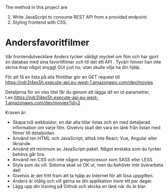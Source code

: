 The method in this project are
1. Write JavaScript to consume REST API from a provided endpoint.
2. Styling frontend with CSS.


# Andersfavoritfilmer

Vår frontendutvecklare Anders tycker väldigt mycket om film och har gjort en databas med sina favoritfilmer och till det ett API .  Tyvärr hinner han inte skriva ihop något snyggt GUI just nu, utan skulle vilja ha din hjälp.

För att få en lista på alla filmtitlar gör en GET request till https://ndr2l4ex5h.execute-api.eu-west-1.amazonaws.com/dev/movies

Detaljerna för en viss titel får du genom att lägga dit en id-parametrer, t.ex.https://ndr2l4ex5h.execute-api.eu-west-1.amazonaws.com/dev/movies?id=2

Kraven är:
- Skapa två webbsidor; en där alla titlar listas och en med detaljerad information om varje film. Givetvis skall det vara en länk från listan med filmer till detaljsidan.
-  Använd ren HTML och JavaScript, alltså inte React, Vue, Angular eller liknande.
- Använd ett minimum av JavaScript-paket. Något enstaka som du tycker behövs går bra.
- Använd ren CSS och inte någon preprocessor som SASS eller LESS
- Styla som du vill. Sidorna skall se OK ut, men du behöver inte överarbeta det! 
- Givetvis är det fritt fram att ta hjälp av Internet för att lösa uppgiften.
- Anders är otålig och vill gärna se din applikation inom ett par dagar.
- Lägg upp din lösning på Github och skicka en länk när du är klar.
